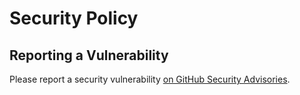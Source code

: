 # Security Policy

## Reporting a Vulnerability

Please report a security vulnerability [on GitHub Security Advisories](https://github.com/xdev-software/dynamicreports-core-for-grid-exporter/security/advisories/new).
